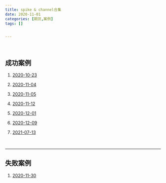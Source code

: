 ```yaml
---
title: spike & channel合集
date: 2020-11-01
categories: [期货,案例]
tags: []


---
```


<br/>

## 成功案例

1. [2020-10-23](https://zero2hero.fun/posts/20201023%E5%A4%8D%E7%9B%98/#2-%E5%85%B8%E5%9E%8B%E7%9A%84spike--channel)

2. [2020-11-04](https://zero2hero.fun/posts/20201104Wed%E5%A4%8D%E7%9B%98/#2-%E5%85%B8%E5%9E%8B%E7%9A%84spike--channel)

3. [2020-11-05](https://zero2hero.fun/posts/20201105Thu%E5%A4%8D%E7%9B%98/#3-%E5%85%B8%E5%9E%8B%E7%9A%84spike--channel)

4. [2020-11-12](https://zero2hero.fun/posts/20201112Thu/#4-%E6%A0%87%E5%87%86%E7%9A%84%E5%85%B8%E5%9E%8B%E7%9A%84spike--channel)

5. [2020-12-01](https://zero2hero.fun/posts/20201201Tue/#4-%E5%85%B8%E5%9E%8B%E7%9A%84spike--channel)

6. [2020-12-09](https://zero2hero.fun/posts/20201210Thu/#1-%E5%85%B8%E5%9E%8B%E7%9A%84spike--channel)

7. [2021-07-13](https://zero2hero.fun/posts/20210713Tue/#2-%E5%85%B8%E5%9E%8B%E7%9A%84sct%E6%97%A5)

   

<br/>

---

## 失败案例

1. [2020-11-30](https://zero2hero.fun/posts/20201130Mon%E5%A4%8D%E7%9B%98/#2-spike--channel-fail)

